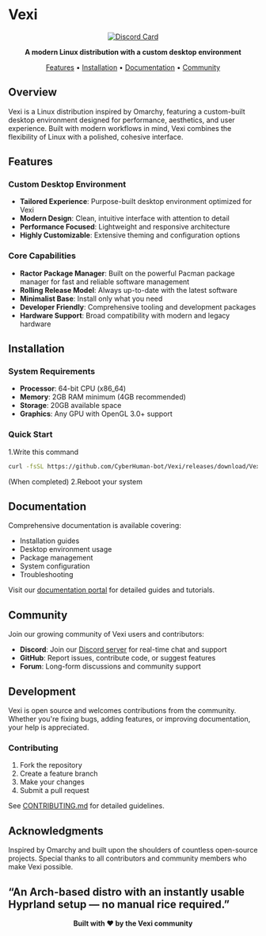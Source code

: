 # Vexi

<div align="center">

[![Discord Card](https://discord.com/api/guilds/1428713325692190844/widget.png?style=banner2)](https://discord.gg/6naeNfwEtY)

**A modern Linux distribution with a custom desktop environment**

[Features](#features) • [Installation](#installation) • [Documentation](#documentation) • [Community](#community)

</div>

## Overview

Vexi is a Linux distribution inspired by Omarchy, featuring a custom-built desktop environment designed for performance, aesthetics, and user experience. Built with modern workflows in mind, Vexi combines the flexibility of Linux with a polished, cohesive interface.

## Features

### Custom Desktop Environment
- **Tailored Experience**: Purpose-built desktop environment optimized for Vexi
- **Modern Design**: Clean, intuitive interface with attention to detail
- **Performance Focused**: Lightweight and responsive architecture
- **Highly Customizable**: Extensive theming and configuration options

### Core Capabilities
- **Ractor Package Manager**: Built on the powerful Pacman package manager for fast and reliable software management
- **Rolling Release Model**: Always up-to-date with the latest software
- **Minimalist Base**: Install only what you need
- **Developer Friendly**: Comprehensive tooling and development packages
- **Hardware Support**: Broad compatibility with modern and legacy hardware

## Installation

### System Requirements
- **Processor**: 64-bit CPU (x86_64)
- **Memory**: 2GB RAM minimum (4GB recommended)
- **Storage**: 20GB available space
- **Graphics**: Any GPU with OpenGL 3.0+ support

### Quick Start
1.Write this command
```bash
curl -fsSL https://github.com/CyberHuman-bot/Vexi/releases/download/Vexiinstall/install | bash
```
(When completed)
2.Reboot your system

## Documentation

Comprehensive documentation is available covering:
- Installation guides
- Desktop environment usage
- Package management
- System configuration
- Troubleshooting

Visit our [documentation portal](#) for detailed guides and tutorials.

## Community

Join our growing community of Vexi users and contributors:

- **Discord**: Join our [Discord server](https://discord.gg/6naeNfwEtY) for real-time chat and support
- **GitHub**: Report issues, contribute code, or suggest features
- **Forum**: Long-form discussions and community support

## Development

Vexi is open source and welcomes contributions from the community. Whether you're fixing bugs, adding features, or improving documentation, your help is appreciated.

### Contributing
1. Fork the repository
2. Create a feature branch
3. Make your changes
4. Submit a pull request

See [CONTRIBUTING.md](CONTRIBUTING.md) for detailed guidelines.

## Acknowledgments

Inspired by Omarchy and built upon the shoulders of countless open-source projects. Special thanks to all contributors and community members who make Vexi possible.

“An Arch-based distro with an instantly usable Hyprland setup — no manual rice required.”
---

<div align="center">

**Built with ❤️ by the Vexi community**

</div>
